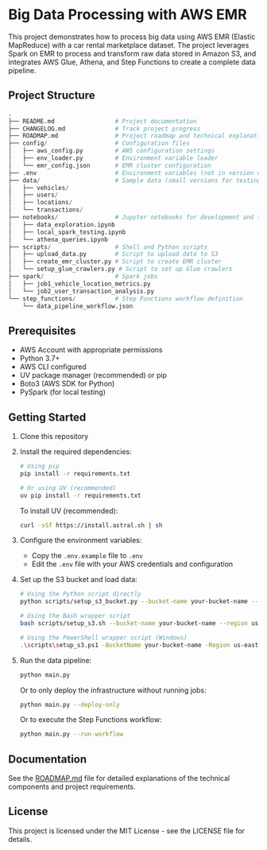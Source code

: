 # Big Data Processing with AWS EMR

This project demonstrates how to process big data using AWS EMR (Elastic MapReduce) with a car rental marketplace dataset. The project leverages Spark on EMR to process and transform raw data stored in Amazon S3, and integrates AWS Glue, Athena, and Step Functions to create a complete data pipeline.

## Project Structure

```python
.
├── README.md                 # Project documentation
├── CHANGELOG.md              # Track project progress
├── ROADMAP.md                # Project roadmap and technical explanations
├── config/                   # Configuration files
│   ├── aws_config.py         # AWS configuration settings
│   ├── env_loader.py         # Environment variable loader
│   └── emr_config.json       # EMR cluster configuration
├── .env                      # Environment variables (not in version control)
├── data/                     # Sample data (small versions for testing)
│   ├── vehicles/
│   ├── users/
│   ├── locations/
│   └── transactions/
├── notebooks/                # Jupyter notebooks for development and testing
│   ├── data_exploration.ipynb
│   ├── local_spark_testing.ipynb
│   └── athena_queries.ipynb
├── scripts/                  # Shell and Python scripts
│   ├── upload_data.py        # Script to upload data to S3
│   ├── create_emr_cluster.py # Script to create EMR cluster
│   └── setup_glue_crawlers.py # Script to set up Glue crawlers
├── spark/                    # Spark jobs
│   ├── job1_vehicle_location_metrics.py
│   └── job2_user_transaction_analysis.py
└── step_functions/           # Step Functions workflow definition
    └── data_pipeline_workflow.json
```

## Prerequisites

- AWS Account with appropriate permissions
- Python 3.7+
- AWS CLI configured
- UV package manager (recommended) or pip
- Boto3 (AWS SDK for Python)
- PySpark (for local testing)

## Getting Started

1. Clone this repository

2. Install the required dependencies:

   ```bash
   # Using pip
   pip install -r requirements.txt

   # Or using UV (recommended)
   uv pip install -r requirements.txt
   ```

   To install UV (recommended):

   ```bash
   curl -sSf https://install.astral.sh | sh
   ```

3. Configure the environment variables:

   - Copy the `.env.example` file to `.env`
   - Edit the `.env` file with your AWS credentials and configuration
4. Set up the S3 bucket and load data:

   ```bash
   # Using the Python script directly
   python scripts/setup_s3_bucket.py --bucket-name your-bucket-name --region us-east-1

   # Using the Bash wrapper script
   bash scripts/setup_s3.sh --bucket-name your-bucket-name --region us-east-1

   # Using the PowerShell wrapper script (Windows)
   .\scripts\setup_s3.ps1 -BucketName your-bucket-name -Region us-east-1
   ```

5. Run the data pipeline:

   ```bash
   python main.py
   ```

   Or to only deploy the infrastructure without running jobs:

   ```bash
   python main.py --deploy-only
   ```

   Or to execute the Step Functions workflow:

   ```bash
   python main.py --run-workflow
   ```

## Documentation

See the [ROADMAP.md](ROADMAP.md) file for detailed explanations of the technical components and project requirements.

## License

This project is licensed under the MIT License - see the LICENSE file for details.
